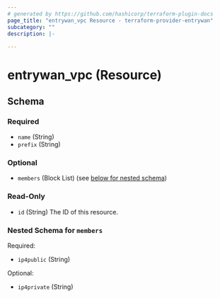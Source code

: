 ```yaml
---
# generated by https://github.com/hashicorp/terraform-plugin-docs
page_title: "entrywan_vpc Resource - terraform-provider-entrywan"
subcategory: ""
description: |-
  
---
```


# entrywan_vpc (Resource)





<!-- schema generated by tfplugindocs -->
## Schema

### Required

- `name` (String)
- `prefix` (String)

### Optional

- `members` (Block List) (see [below for nested schema](#nestedblock--members))

### Read-Only

- `id` (String) The ID of this resource.

<a id="nestedblock--members"></a>
### Nested Schema for `members`

Required:

- `ip4public` (String)

Optional:

- `ip4private` (String)
